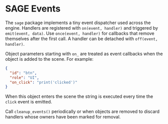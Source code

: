 # SAGE Events

The `sage` package implements a tiny event dispatcher used across the engine.
Handlers are registered with `on(event, handler)` and triggered by
`emit(event, data)`. Use `once(event, handler)` for callbacks that remove
themselves after the first call. A handler can be detached with `off(event, handler)`.

Object parameters starting with `on_` are treated as event callbacks when the
object is added to the scene. For example:

```json
{
  "id": "btn",
  "role": "UI",
  "on_click": "print('clicked')"
}
```

When this object enters the scene the string is executed every time the
`click` event is emitted.

Call `cleanup_events()` periodically or when objects are removed to discard
handlers whose owners have been marked for removal.
